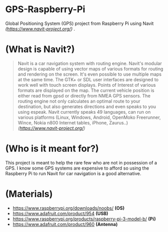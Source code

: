 # GPS-Raspberry-Pi
Global Positioning System (GPS) project from Raspberry Pi using Navit *(https://www.navit-project.org/)* . 

# **(What is Navit?)**
>Navit is a car navigation system with routing engine. Navit's modular design is capable of using vector maps of various formats for routing and rendering on the screen. It's even possible to use multiple maps at the same time. The GTK+ or SDL user interfaces are designed to work well with touch screen displays. Points of Interest of various formats are displayed on the map. The current vehicle position is either read from gpsd or directly from NMEA GPS sensors. The routing engine not only calculates an optimal route to your destination, but also generates directions and even speaks to you using espeak. Navit currently speaks 49 languages, can run on various platforms (Linux, Windows, Android, OpenMoko Freerunner, Wince, Nokia n800 Internet tables, iPhone, Zaurus..)
*(https://www.navit-project.org/)*


# **(Who is it meant for?)**
This project is meant to help the rare few who are not in possession of a GPS. I know some GPS systems are expensive to afford so using the Raspberry Pi to run Navit for car navigation is a good alternative.

# **(Materials)**
- https://www.raspberrypi.org/downloads/noobs/ **(OS)**
- https://www.adafruit.com/product/954 **(USB)**
- https://www.raspberrypi.org/products/raspberry-pi-3-model-b/ **(Pi)**
- https://www.adafruit.com/product/960 **(Antenna)**
